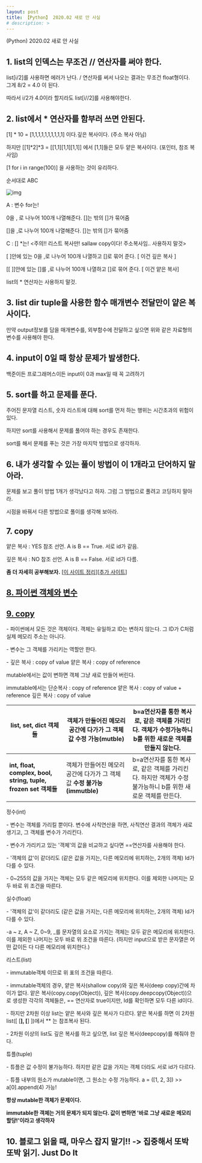 ```yaml
---
layout: post
title: 【Python】 2020.02 새로 안 사실
# description: > 
---
```


(Python) 2020.02 새로 안 사실
## **1. list의 인덱스는 무조건 // 연산자를 써야 한다.**

list[i/2]를 사용하면 에러가 난다. / 연산자를 써서 나오는 결과는 무조건 float형이다. 그게 8/2 = 4.0 이 된다.

따라서 i/2가 4.0이라 할지라도 list[i//2]를 사용해야한다. 

 

## **2. list에서 \* 연산자를 함부러 쓰면 안된다.**

[1] * 10 = [1,1,1,1,1,1,1,1,1,1] 이다.깊은 복사이다. (주소 복사 아님)

하지만 [[1]*2]*3 = [[1,1][1,1][1,1]] 에서 [1,1]들은 모두 얕은 복사이다. (포인터, 참조 복사임)

[1 for i in range(100)] 을 사용하는 것이 유리하다. 

 

순서대로 ABC 



![img](https://k.kakaocdn.net/dn/DlqJA/btqCaeOp1qG/e1f50WctNvSfKxndkZtjPK/img.png)



A : 변수 for는! 

  0을 , 로 나누어 100개 나열해준다. []는 밖의 []가 묶어줌  

  []을 ,로 나누어 100개 나열해준다. []는 밖의 []가 묶어줌 

C : [] *는! <주의!! 리스트 복사만! sallaw copy이다! 주소복사임.. 사용하지 말것> 

  [ ]안에 있는 0을 ,로 나누어 100개 나열하고 []로 묶어 준다. [ 이건 깊은 복사 ] 

  [[ ]]안에 있는 []를 ,로 나누어 100개 나열하고 []로 묶어 준다. [ 이건 얕은 복사] 

  list의 * 연산자는 사용하지 말것. 

 

## **3. list dir tuple을 사용한 함수 매개변수 전달만이 얕은 복사이다.**

만약 output정보를 담을 매개변수를, 외부함수에 전달하고 싶으면 위와 같은 자료형의 변수를 사용해야 한다.

 

## **4. input이 0일 때 항상 문제가 발생한다.**

백준이든 프로그래머스이든 input이 0과 max일 때 꼭 고려하기

 

## **5. sort를 하고 문제를 푼다.**

주어진 문자열 리스트, 숫자 리스트에 대해 sort를 먼저 하는 행위는 시간초과의 위험이 있다. 

하지만 sort를 사용해서 문제를 풀어야 하는 경우도 존재한다. 

sort를 해서 문제를 푸는 것은 가장 마지막 방법으로 생각하자.

 

## **6. 내가 생각할 수 있는 풀이 방법이 이 1개라고 단어하지 말아라.**

문제를 보고 풀이 방법 1개가 생각났다고 하자. 그럼 그 방법으로 풀려고 코딩하지 말아라. 

시점을 바꿔서 다른 방법으로 풀이를 생각해 보아라. 

 

## **7. copy**

얕은 복사 : YES 참조 선언. A is B == True. 서로 id가 같음.

깊은 복사 : NO 참조 선언. A is B == False. 서로 id가 다름.

**좀 더 자세히 공부해보자.** [[이 사이트 정리](https://blueshw.github.io/2016/01/20/shallow-copy-deep-copy/)][[추가 사이트](https://wikidocs.net/16038)]

 

## [**8. 파이썬 객체와 변수**](https://webnautes.tistory.com/1181)

## [**9. copy**](https://blueshw.github.io/2016/01/20/shallow-copy-deep-copy/)

 

\- 파이썬에서 모든 것은 객체이다. 객체는 유일하고 ID는 변하지 않는다. 그 ID가 C처럼 실제 메모리 주소는 아니다.

\- 변수는 그 객체를 가리키는 역할만 한다.

\- 깊은 복사 : copy of value 얕은 복사 : copy of reference

mutable에서는 값이 변하면 객체 그냥 새로 만들어 버린다. 

immutable에서는 단순복사 : copy of reference 얕은 복사 : copy of value + reference 깊은 복사 : copy of value

| **list, set, dict 객체들**                                   | 객체가 만들어진 메모리 공간에 다가가 그 객체 값 **수정 가능(mutble)** | b=a연산자를 통한 복사로, 같은 객체를 가리킨다. 객체가 수정가능하니 b를 위한 새로운 객체를 만들지 않는다. |
| ------------------------------------------------------------ | ------------------------------------------------------------ | ------------------------------------------------------------ |
| **int, float, complex, bool, string, tuple, frozen set 객체들** | 객체가 만들어진 메모리 공간에 다가가 그 객체 값 **수정 불가능(immutble)** | b=a연산자를 통한 복사로, 같은 객체를 가리킨다. 하지만 객체가 수정 불가능하니 b를 위한 새로운 객체를 만든다. |

정수(int)

\- 변수는 객체를 가리킬 뿐이다. 변수에 사칙연산을 하면, 사칙연산 결과의 객체가 새로 생기고, 그 객체를 변수가 가리킨다.

\- 변수가 가리키고 있는 '객체'의 값을 비교하고 싶다면 ==연산자를 사용해야 한다.

\- '객체의 값'이 같더리도 (같은 값을 가지는, 다른 메모리에 위치하는, 2개의 객체) Id가 다를 수 있다. 

\- 0~255의 값을 가지는 객체는 모두 같은 메모리에 위치한다. 이를 제외한 나머지는 모두 바로 위 조건을 따른다.

 

실수(float)

\- '객체의 값'이 같더리도 (같은 값을 가지는, 다른 메모리에 위치하는, 2개의 객체) Id가 다를 수 있다.

-a ~ z, A ~ Z, 0~9, _를 문자열의 요소로 가지는 객체는 모두 같은 메모리에 위치한다. 이를 제외한 나머지는 모두 바로 위 조건을 따른다. (하지만 input으로 받은 문자열은 어떤 값이든 다 다른 메모리에 위치한다.)

 

리스트(list)

\- immutable객체 이므로 위 표의 조건을 따른다. 

\- immutable객체의 경우, 얕은 복사(shallow copy)와 깊은 복사(deep copy)간에 차이가 없다. 앝은 복사(copy.copy(Object)), 깊은 복사(copy.deepcopy(Object))으로 생성한 각각의 객체들은, == 연산자로 true이지만, Id를 확인하면 모두 다른 id이다.

\- 하지만 2차원 이상 list는 얕은 복사와 깊은 복사가 다르다. 얕은 복사를 하면 이 2차원 list([ [**], [**] ])에서 ** 는 참조복사 된다.

\- 2차원 이상의 list도 깊은 복사를 하고 싶으면, list 깊은 복사(deepcopy)를 해줘야 한다. 

 

튜플(tuple)

\- 튜플은 값 수정이 불가능하다. 하지만 같은 값을 가지는 객체 더라도 서로 id가 다르다.

\- 튜플 내부의 원소가 mutable이면, 그 원소는 수정 가능하다. a = ([1, 2, 3]) >> a[0].append(4) 가능! 

 

**항상 mutable한 객체가 문제이다.**

**immutable한 객체는 거의 문제가 되지 않는다. 값이 변하면 '바로 그냥 새로운 메모리 할당!'이라고 생각하자**

 

## **10. 블로그 읽을 때, 마우스 잡지 말기!! -> 집중해서 또박또박 읽기. Just Do It**